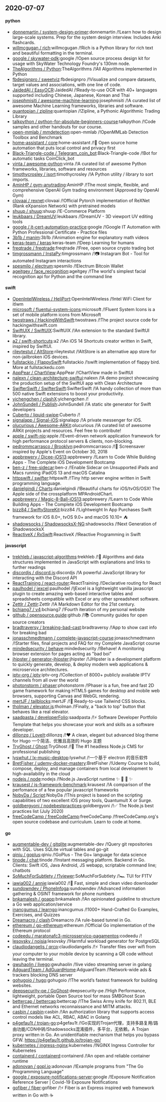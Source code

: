 ## 2020-07-07

#### python
* [donnemartin / system-design-primer](https://github.com/donnemartin/system-design-primer):donnemartin /!Learn how to design large-scale systems. Prep for the system design interview. Includes Anki flashcards.
* [willmcgugan / rich](https://github.com/willmcgugan/rich):willmcgugan /!Rich is a Python library for rich text and beautiful formatting in the terminal.
* [google / skywater-pdk](https://github.com/google/skywater-pdk):google /!Open source process design kit for usage with SkyWater Technology Foundry's 130nm node.
* [TheAlgorithms / Python](https://github.com/TheAlgorithms/Python):TheAlgorithms /!All Algorithms implemented in Python
* [fbdesignpro / sweetviz](https://github.com/fbdesignpro/sweetviz):fbdesignpro /!Visualize and compare datasets, target values and associations, with one line of code.
* [JaidedAI / EasyOCR](https://github.com/JaidedAI/EasyOCR):JaidedAI /!Ready-to-use OCR with 40+ languages supported including Chinese, Japanese, Korean and Thai
* [josephmisiti / awesome-machine-learning](https://github.com/josephmisiti/awesome-machine-learning):josephmisiti /!A curated list of awesome Machine Learning frameworks, libraries and software.
* [quantopian / zipline](https://github.com/quantopian/zipline):quantopian /!Zipline, a Pythonic Algorithmic Trading Library
* [talkpython / python-for-absolute-beginners-course](https://github.com/talkpython/python-for-absolute-beginners-course):talkpython /!Code samples and other handouts for our course.
* [open-mmlab / mmdetection](https://github.com/open-mmlab/mmdetection):open-mmlab /!OpenMMLab Detection Toolbox and Benchmark
* [home-assistant / core](https://github.com/home-assistant/core):home-assistant /!🏡
Open source home automation that puts local control and privacy first
* [Black-Triangle-code / Telegram_coin_bot](https://github.com/Black-Triangle-code/Telegram_coin_bot):Black-Triangle-code /!Bot for automatic tasks CoinClick_bot
* [vinta / awesome-python](https://github.com/vinta/awesome-python):vinta /!A curated list of awesome Python frameworks, libraries, software and resources
* [timothycrosley / isort](https://github.com/timothycrosley/isort):timothycrosley /!A Python utility / library to sort imports.
* [AminHP / gym-anytrading](https://github.com/AminHP/gym-anytrading):AminHP /!The most simple, flexible, and comprehensive OpenAI Gym trading environment (Approved by OpenAI Gym)
* [clovaai / rexnet](https://github.com/clovaai/rexnet):clovaai /!Official Pytorch implementation of ReXNet (Rank eXpansion Network) with pretrained models
* [shuup / shuup](https://github.com/shuup/shuup):shuup /!E-Commerce Platform
* [leukbaars / DreamUV](https://github.com/leukbaars/DreamUV):leukbaars /!DreamUV - 3D viewport UV editing tools
* [google / it-cert-automation-practice](https://github.com/google/it-cert-automation-practice):google /!Google IT Automation with Python Professional Certificate - Practice files
* [3b1b / manim](https://github.com/3b1b/manim):3b1b /!Animation engine for explanatory math videos
* [keras-team / keras](https://github.com/keras-team/keras):keras-team /!Deep Learning for humans
* [freqtrade / freqtrade](https://github.com/freqtrade/freqtrade):freqtrade /!Free, open source crypto trading bot
* [timgrossmann / InstaPy](https://github.com/timgrossmann/InstaPy):timgrossmann /!📷
Instagram Bot - Tool for automated Instagram interactions
* [spesmilo / electrum](https://github.com/spesmilo/electrum):spesmilo /!Electrum Bitcoin Wallet
* [ageitgey / face_recognition](https://github.com/ageitgey/face_recognition):ageitgey /!The world's simplest facial recognition api for Python and the command line

#### swift
* [OpenIntelWireless / HeliPort](https://github.com/OpenIntelWireless/HeliPort):OpenIntelWireless /!Intel WiFi Client for itlwm
* [microsoft / fluentui-system-icons](https://github.com/microsoft/fluentui-system-icons):microsoft /!Fluent System Icons is a set of mobile platform icons from Microsoft
* [twostraws / HackingWithSwift](https://github.com/twostraws/HackingWithSwift):twostraws /!The project source code for hackingwithswift.com
* [SwiftUIX / SwiftUIX](https://github.com/SwiftUIX/SwiftUIX):SwiftUIX /!An extension to the standard SwiftUI library.
* [a2 / swift-shortcuts](https://github.com/a2/swift-shortcuts):a2 /!An iOS 14 Shortcuts creator written in Swift, inspired by SwiftUI.
* [rileytestut / AltStore](https://github.com/rileytestut/AltStore):rileytestut /!AltStore is an alternative app store for non-jailbroken iOS devices.
* [fullstackio / FlappySwift](https://github.com/fullstackio/FlappySwift):fullstackio /!swift implementation of flappy bird. More at fullstackedu.com
* [AppPear / ChartView](https://github.com/AppPear/ChartView):AppPear /!ChartView made in SwiftUI
* [nalexn / clean-architecture-swiftui](https://github.com/nalexn/clean-architecture-swiftui):nalexn /!A demo project showcasing the production setup of the SwiftUI app with Clean Architecture
* [SwifterSwift / SwifterSwift](https://github.com/SwifterSwift/SwifterSwift):SwifterSwift /!A handy collection of more than 500 native Swift extensions to boost your productivity.
* [yichengchen / clashX](https://github.com/yichengchen/clashX):yichengchen /!
* [JohnSundell / Publish](https://github.com/JohnSundell/Publish):JohnSundell /!A static site generator for Swift developers
* [Cuberto / liquid-swipe](https://github.com/Cuberto/liquid-swipe):Cuberto /!
* [signalapp / Signal-iOS](https://github.com/signalapp/Signal-iOS):signalapp /!A private messenger for iOS.
* [olucurious / Awesome-ARKit](https://github.com/olucurious/Awesome-ARKit):olucurious /!A curated list of awesome ARKit projects and resources. Feel free to contribute!
* [apple / swift-nio](https://github.com/apple/swift-nio):apple /!Event-driven network application framework for high performance protocol servers & clients, non-blocking.
* [pedrommcarrasco / Brooklyn](https://github.com/pedrommcarrasco/Brooklyn):pedrommcarrasco /!🍎
Screensaver inspired by Apple's Event on October 30, 2018
* [appbrewery / Dicee-iOS13](https://github.com/appbrewery/Dicee-iOS13):appbrewery /!Learn to Code While Building Apps - The Complete iOS Development Bootcamp
* [ben-z / free-sidecar](https://github.com/ben-z/free-sidecar):ben-z /!Enable Sidecar on Unsupported iPads and Macs running iPadOS 13 and macOS Catalina
* [httpswift / swifter](https://github.com/httpswift/swifter):httpswift /!Tiny http server engine written in Swift programming language.
* [danielgindi / Charts](https://github.com/danielgindi/Charts):danielgindi /!Beautiful charts for iOS/tvOS/OSX! The Apple side of the crossplatform MPAndroidChart.
* [appbrewery / Magic-8-Ball-iOS13](https://github.com/appbrewery/Magic-8-Ball-iOS13):appbrewery /!Learn to Code While Building Apps - The Complete iOS Development Bootcamp
* [bizz84 / SwiftyStoreKit](https://github.com/bizz84/SwiftyStoreKit):bizz84 /!Lightweight In App Purchases Swift framework for iOS 8.0+, tvOS 9.0+ and macOS 10.10+
⛺
* [shadowsocks / ShadowsocksX-NG](https://github.com/shadowsocks/ShadowsocksX-NG):shadowsocks /!Next Generation of ShadowsocksX
* [ReactiveX / RxSwift](https://github.com/ReactiveX/RxSwift):ReactiveX /!Reactive Programming in Swift

#### javascript
* [trekhleb / javascript-algorithms](https://github.com/trekhleb/javascript-algorithms):trekhleb /!📝
Algorithms and data structures implemented in JavaScript with explanations and links to further readings
* [discordjs / discord.js](https://github.com/discordjs/discord.js):discordjs /!A powerful JavaScript library for interacting with the Discord API
* [ReactTraining / react-router](https://github.com/ReactTraining/react-router):ReactTraining /!Declarative routing for React
* [paulhodel / jexcel](https://github.com/paulhodel/jexcel):paulhodel /!jExcel is a lightweight vanilla javascript plugin to create amazing web-based interactive tables and spreadsheets compatible with Excel or any other spreadsheet software.
* [Zettlr / Zettlr](https://github.com/Zettlr/Zettlr):Zettlr /!A Markdown Editor for the 21st century.
* [bchiang7 / v4](https://github.com/bchiang7/v4):bchiang7 /!Fourth iteration of my personal website
* [github / opensource.guide](https://github.com/github/opensource.guide):github /!📚
Community guides for open source creators
* [bradtraversy / breaking-bad-cast](https://github.com/bradtraversy/breaking-bad-cast):bradtraversy /!App to show cast info for breaking bad
* [jonasschmedtmann / complete-javascript-course](https://github.com/jonasschmedtmann/complete-javascript-course):jonasschmedtmann /!Starter files, final projects and FAQ for my Complete JavaScript course
* [mindedsecurity / behave](https://github.com/mindedsecurity/behave):mindedsecurity /!Behave! A monitoring browser extension for pages acting as "bad boi"
* [jhipster / generator-jhipster](https://github.com/jhipster/generator-jhipster):jhipster /!JHipster is a development platform to quickly generate, develop, & deploy modern web applications & microservice architectures.
* [iptv-org / iptv](https://github.com/iptv-org/iptv):iptv-org /!Collection of 8000+ publicly available IPTV channels from all over the world
* [photonstorm / phaser](https://github.com/photonstorm/phaser):photonstorm /!Phaser is a fun, free and fast 2D game framework for making HTML5 games for desktop and mobile web browsers, supporting Canvas and WebGL rendering.
* [mertJF / tailblocks](https://github.com/mertJF/tailblocks):mertJF /!🎉
Ready-to-use Tailwind CSS blocks.
* [tholman / elevator.js](https://github.com/tholman/elevator.js):tholman /!Finally, a "back to top" button that behaves like a real elevator.
* [saadpasta / developerFolio](https://github.com/saadpasta/developerFolio):saadpasta /!⚡️
Software Developer Portfolio Template that helps you showcase your work and skills as a software developer.
* [dillonzq / LoveIt](https://github.com/dillonzq/LoveIt):dillonzq /!❤️
A clean, elegant but advanced blog theme for Hugo 一个简洁、优雅且高效的 Hugo 主题
* [TryGhost / Ghost](https://github.com/TryGhost/Ghost):TryGhost /!👻
The #1 headless Node.js CMS for professional publishing
* [lyswhut / lx-music-desktop](https://github.com/lyswhut/lx-music-desktop):lyswhut /!一个基于 electron 的音乐软件
* [BretFisher / udemy-docker-mastery](https://github.com/BretFisher/udemy-docker-mastery):BretFisher /!Udemy Course to build, compose, deploy, and manage containers from local development to high-availability in the cloud
* [nodejs / node](https://github.com/nodejs/node):nodejs /!Node.js JavaScript runtime
✨
🐢
🚀
✨
* [krausest / js-framework-benchmark](https://github.com/krausest/js-framework-benchmark):krausest /!A comparison of the perfomance of a few popular javascript frameworks
* [NobyDa / Script](https://github.com/NobyDa/Script):NobyDa /!This project is based on the scripting capabilities of two excellent iOS proxy tools, Quantumult X or Surge.
* [goldbergyoni / nodebestpractices](https://github.com/goldbergyoni/nodebestpractices):goldbergyoni /!✅
The Node.js best practices list (July 2020)
* [freeCodeCamp / freeCodeCamp](https://github.com/freeCodeCamp/freeCodeCamp):freeCodeCamp /!freeCodeCamp.org's open source codebase and curriculum. Learn to code at home.

#### go
* [augmentable-dev / gitqlite](https://github.com/augmentable-dev/gitqlite):augmentable-dev /!Query git repositories with SQL. Uses SQLite virtual tables and go-git
* [qiniu / goplus](https://github.com/qiniu/goplus):qiniu /!GoPlus - The Go+ language for data science
* [tinode / chat](https://github.com/tinode/chat):tinode /!Instant messaging platform. Backend in Go. Clients: Swift iOS, Java Android, JS webapp, scriptable command line; chatbots
* [SoMuchForSubtlety / f1viewer](https://github.com/SoMuchForSubtlety/f1viewer):SoMuchForSubtlety /!🏎️
TUI for F1TV
* [iawia002 / annie](https://github.com/iawia002/annie):iawia002 /!👾
Fast, simple and clean video downloader
* [sundowndev / PhoneInfoga](https://github.com/sundowndev/PhoneInfoga):sundowndev /!Advanced information gathering & OSINT framework for phone numbers
* [bnkamalesh / goapp](https://github.com/bnkamalesh/goapp):bnkamalesh /!An opinionated guideline to structure a Go web application/service
* [inancgumus / learngo](https://github.com/inancgumus/learngo):inancgumus /!1000+ Hand-Crafted Go Examples, Exercises, and Quizzes
* [Dreamacro / clash](https://github.com/Dreamacro/clash):Dreamacro /!A rule-based tunnel in Go.
* [ethereum / go-ethereum](https://github.com/ethereum/go-ethereum):ethereum /!Official Go implementation of the Ethereum protocol
* [codeedu / maratonafc3-microsservico-pagamentos](https://github.com/codeedu/maratonafc3-microsservico-pagamentos):codeedu /!
* [lesovsky / noisia](https://github.com/lesovsky/noisia):lesovsky /!Harmful workload generator for PostgreSQL
* [claudiodangelis / qrcp](https://github.com/claudiodangelis/qrcp):claudiodangelis /!⚡
Transfer files over wifi from your computer to your mobile device by scanning a QR code without leaving the terminal.
* [gwuhaolin / livego](https://github.com/gwuhaolin/livego):gwuhaolin /!live video streaming server in golang
* [AdguardTeam / AdGuardHome](https://github.com/AdguardTeam/AdGuardHome):AdguardTeam /!Network-wide ads & trackers blocking DNS server
* [gohugoio / hugo](https://github.com/gohugoio/hugo):gohugoio /!The world’s fastest framework for building websites.
* [deepsecurity-pe / GoGhost](https://github.com/deepsecurity-pe/GoGhost):deepsecurity-pe /!High Performance, lightweight, portable Open Source tool for mass SMBGhost Scan
* [bettercap / bettercap](https://github.com/bettercap/bettercap):bettercap /!The Swiss Army knife for 802.11, BLE and Ethernet networks reconnaissance and MITM attacks.
* [casbin / casbin](https://github.com/casbin/casbin):casbin /!An authorization library that supports access control models like ACL, RBAC, ABAC in Golang
* [p4gefau1t / trojan-go](https://github.com/p4gefau1t/trojan-go):p4gefau1t /!Go实现的Trojan代理，支持多路复用/路由功能/CDN中转/Shadowsocks混淆插件，多平台，无依赖。A Trojan proxy written in Go. An unidentifiable mechanism that helps you bypass GFW. https://p4gefau1t.github.io/trojan-go/
* [kubernetes / ingress-nginx](https://github.com/kubernetes/ingress-nginx):kubernetes /!NGINX Ingress Controller for Kubernetes
* [containerd / containerd](https://github.com/containerd/containerd):containerd /!An open and reliable container runtime
* [adonovan / gopl.io](https://github.com/adonovan/gopl.io):adonovan /!Example programs from "The Go Programming Language"
* [google / exposure-notifications-server](https://github.com/google/exposure-notifications-server):google /!Exposure Notification Reference Server | Covid-19 Exposure Notifications
* [gofiber / fiber](https://github.com/gofiber/fiber):gofiber /!⚡️
Fiber is an Express inspired web framework written in Go with
☕️
